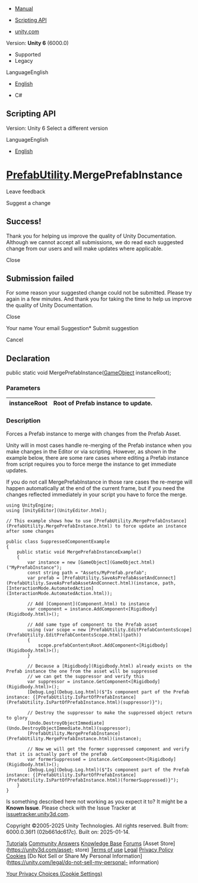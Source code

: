 [ ]()

  * [Manual](../Manual/index.html)
  * [Scripting API](../ScriptReference/index.html)

  * [unity.com](https://unity.com/)

Version: **Unity 6** (6000.0)

  * Supported
  * Legacy

LanguageEnglish

  * [English]()

  * C#

[ ](https://docs.unity3d.com)

## Scripting API

Version: Unity 6 Select a different version

LanguageEnglish

  * [English]()

#  [PrefabUtility](PrefabUtility.html).MergePrefabInstance

Leave feedback

Suggest a change

## Success!

Thank you for helping us improve the quality of Unity Documentation. Although
we cannot accept all submissions, we do read each suggested change from our
users and will make updates where applicable.

Close

## Submission failed

For some reason your suggested change could not be submitted. Please <a>try
again</a> in a few minutes. And thank you for taking the time to help us
improve the quality of Unity Documentation.

Close

Your name Your email Suggestion* Submit suggestion

Cancel

[ ]()

## Declaration

public static void MergePrefabInstance([GameObject](GameObject.html)
instanceRoot);

### Parameters

instanceRoot | Root of Prefab instance to update.  
---|---  
  
### Description

Forces a Prefab instance to merge with changes from the Prefab Asset.

Unity will in most cases handle re-merging of the Prefab instance when you
make changes in the Editor or via scripting. However, as shown in the example
below, there are some rare cases where editing a Prefab instance from script
requires you to force merge the instance to get immediate updates.  
  
If you do not call MergePrefabInstance in those rare cases the re-merge will
happen automatically at the end of the current frame, but if you need the
changes reflected immediately in your script you have to force the merge.

    
    
    using UnityEngine;
    using [UnityEditor](UnityEditor.html);  
      
    // This example shows how to use [PrefabUtility.MergePrefabInstance](PrefabUtility.MergePrefabInstance.html) to force update an instance after some changes  
      
    public class SuppressedComponentExample
    {
        public static void MergePrefabInstanceExample()
        {
            var instance = new [GameObject](GameObject.html)("MyPrefabInstance");
            const string path = "Assets/MyPrefab.prefab";
            var prefab = [PrefabUtility.SaveAsPrefabAssetAndConnect](PrefabUtility.SaveAsPrefabAssetAndConnect.html)(instance, path, [InteractionMode.AutomatedAction](InteractionMode.AutomatedAction.html));  
      
            // Add [Component](Component.html) to instance
            var component = instance.AddComponent<[Rigidbody](Rigidbody.html)>();  
      
            // Add same type of component to the Prefab asset
            using (var scope = new [PrefabUtility.EditPrefabContentsScope](PrefabUtility.EditPrefabContentsScope.html)(path))
            {
                scope.prefabContentsRoot.AddComponent<[Rigidbody](Rigidbody.html)>();
            }  
      
            // Because a [Rigidbody](Rigidbody.html) already exists on the Prefab instance the one from the asset will be suppressed
            // we can get the suppressor and verify this
            var suppressor = instance.GetComponent<[Rigidbody](Rigidbody.html)>();
            [Debug.Log](Debug.Log.html)($"Is component part of the Prefab instance: {[PrefabUtility.IsPartOfPrefabInstance](PrefabUtility.IsPartOfPrefabInstance.html)(suppressor)}");  
      
            // Destroy the suppressor to make the suppressed object return to glory
            [Undo.DestroyObjectImmediate](Undo.DestroyObjectImmediate.html)(suppressor);
            [PrefabUtility.MergePrefabInstance](PrefabUtility.MergePrefabInstance.html)(instance);  
      
            // Now we will get the former suppressed component and verify that it is actually part of the prefab
            var formerSuppressed = instance.GetComponent<[Rigidbody](Rigidbody.html)>();
            [Debug.Log](Debug.Log.html)($"Is component part of the Prefab instance: {[PrefabUtility.IsPartOfPrefabInstance](PrefabUtility.IsPartOfPrefabInstance.html)(formerSuppressed)}");
        }
    }
    

Is something described here not working as you expect it to? It might be a
**Known Issue**. Please check with the Issue Tracker at
[issuetracker.unity3d.com](https://issuetracker.unity3d.com).

Copyright ©2005-2025 Unity Technologies. All rights reserved. Built from:
6000.0.36f1 (02b661dc617c). Built on: 2025-01-14.

[Tutorials](https://unity3d.com/learn) [Community
Answers](https://answers.unity3d.com) [Knowledge
Base](https://support.unity3d.com/hc/en-us)
[Forums](https://forum.unity3d.com) [Asset Store](https://unity3d.com/asset-
store) [Terms of use](https://docs.unity3d.com/Manual/TermsOfUse.html)
[Legal](https://unity.com/legal) [Privacy
Policy](https://unity.com/legal/privacy-policy)
[Cookies](https://unity.com/legal/cookie-policy) [Do Not Sell or Share My
Personal Information](https://unity.com/legal/do-not-sell-my-personal-
information)

[Your Privacy Choices (Cookie Settings)](javascript:void\(0\);)

